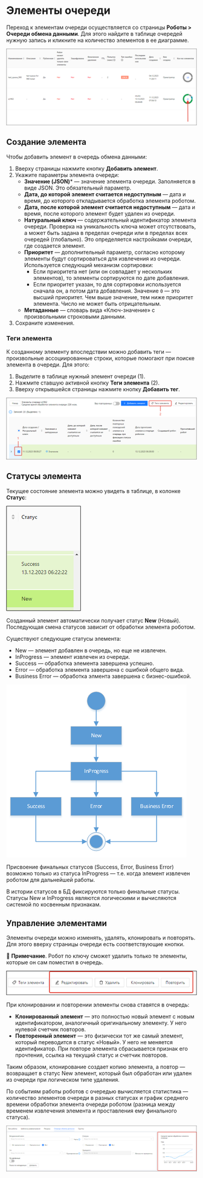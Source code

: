 # Элементы очереди

Переход к элементам очереди осуществляется со страницы **Роботы > Очереди обмена данными**. Для этого найдите в таблице очередей нужную запись и кликните на количество элементов в ее диаграмме.

![](<../../../.gitbook/assets1/come-in-queue.png>)

## Создание элемента

Чтобы добавить элемент в очередь обмена данными:
1. Вверху страницы нажмите кнопку **Добавить элемент**.
3. Укажите параметры элемента очереди:
   * **Значение (JSON)**\* — значение элемента очереди. Заполняется в виде JSON. Это обязательный параметр.
   * **Дата, до которой элемент считается недоступным** — дата и время, до которого откладывается обработка элемента роботом.
   * **Дата, после которой элемент считается недоступным** — дата и время, после которого элемент будет удален из очереди.
   * **Натуральный ключ** — содержательный идентификатор элемента очереди. Проверка на уникальность ключа может отсутствовать, а может быть задана в пределах очереди или в пределах всех очередей (глобально). Это определяется настройками очереди, где создается элемент.
   * **Приоритет** — дополнительный параметр, согласно которому элементы будут сортироваться для извлечения из очереди. Используется следующий механизм сортировки:
     * Если приоритета нет (или он совпадает у нескольких элементов), то элементы сортируются по дате добавления.
     * Если приоритет указан, то для сортировки используется сначала он, а потом дата добавления. Значение `0` — это высший приоритет. Чем выше значение, тем ниже приоритет элемента. Число не может быть отрицательным. 
   * **Метаданные** — словарь вида «Ключ-значение» с произвольными строковыми данными. 
3. Сохраните изменения.

### Теги элемента

К созданному элементу впоследствии можно добавить теги — произвольные ассоциированные строки, которые помогают при поиске элемента в очереди. Для этого:
1. Выделите в таблице нужный элемент очереди (1).
2. Нажмите ставшую активной кнопку **Теги элемента** (2).
3. Вверху открывшейся страницы нажмите кнопку **Добавить тег**.

![](<../../../.gitbook/assets1/add-item-tag.png>)


## Статусы элемента 

Текущее состояние элемента можно увидеть в таблице, в колонке **Статус**:

![](<../../../.gitbook/assets1/orch-item-state.png>)

Созданный элемент автоматически получает статус **New** (Новый). Последующая смена статусов зависит от обработки элемента роботом. 

Существуют следующие статусы элемента: 
* New — элемент добавлен в очередь, но еще не извлечен.
* InProgress — элемент извлечен из очереди.
* Success — обработка элемента завершена успешно.
* Error — обработка элемента завершена с ошибкой общего вида.
* Business Error — обработка элмента завершена с бизнес-ошибкой.

![](<../../../.gitbook/assets1/items-states-diargam.png>)  

Присвоение финальных статусов (Success, Error, Business Error) возможно только из статуса InProgress — т.е. когда элемент извлечен роботом для дальнейшей работы.

В истории статусов в БД фиксируются только финальные статусы. Статусы New и InProgress являются логическими и вычисляются системой по косвенным признакам.

## Управление элементами

Элементы очереди можно изменять, удалять, клонировать и повторять. Для этого вверху страницы очереди есть соответствующие кнопки.

:small_blue_diamond: **Примечание**. Робот по ключу сможет удалить только те элементы, которые он сам поместил в очередь.

![](<../../../.gitbook/assets1/work-buttons-for-items.png>)

При клонировании и повторении элементы снова ставятся в очередь:
* **Клонированный элемент** — это полностью новый элемент с новым идентификатором, аналогичный оригинальному элементу. У него нулевой счетчик повторов.
* **Повторенный элемент** — это физически тот же самый элемент, который переводится в статус «Новый». У него не меняется идентификатор. При повторе элемента сбрасывается признак его прочтения, ссылка на текущий статус и счетчик повторов. 

Таким образом, клонирование создает копию элемента, а повтор — возвращает в статус New элемент, который был обработан или удален из очереди при логическом типе удаления.

По событиям работы роботов с очередью вычисляется статистика — количество элементов очереди в разных статусах и график среднего времени обработки элемента очереди роботом (разница между временем извлечения элемента и проставления ему финального статуса).   


![](<../../../.gitbook/assets1/average-item-processing-time.png>)


